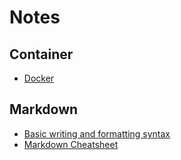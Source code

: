 # Notes

## Container
- [Docker](https://github.com/eyeyar03/Notes/tree/main/container/docker#docker)

## Markdown
- [Basic writing and formatting syntax](https://docs.github.com/en/get-started/writing-on-github/getting-started-with-writing-and-formatting-on-github/basic-writing-and-formatting-syntax)
- [Markdown Cheatsheet](https://github.com/adam-p/markdown-here/wiki/Markdown-Cheatsheet)

